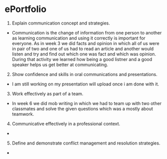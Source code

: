 # ePortfolio
1. Explain communication concept and strategies.
 - Communication is the change of information from one person to another as learning communication and using it correctly is important for everyone. As in week 3 we did facts and opinion in which all of us were in pair of two and one of us had to read an article and another would listen and try and find out which one was fact and which was opinion. During that activity we learned how being a good listner and a good speaker helps us get better at communicating.
2. Show confidence and skills in oral communications and presentations.
 - I am still working on my presentation will upload once i am done with it.
3. Work effectively as part of a team.
 - In week 6 we did mob writing in which we had to team up with two other classmates and solve the given questions which was a mostly about teamwork.
4. Communicative effectively in a professional context.
 -
5. Define and demonstrate conflict management and resolution strategies.
 -
